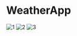# WeatherApp
![1](https://github.com/user-attachments/assets/7d247657-e62c-4304-88ee-1f54443ca500)
![2](https://github.com/user-attachments/assets/598fc352-9882-4ff3-9062-efdd0057ec57)
![3](https://github.com/user-attachments/assets/ddcd0327-6ea1-47b1-92cf-5a92195ad443)
